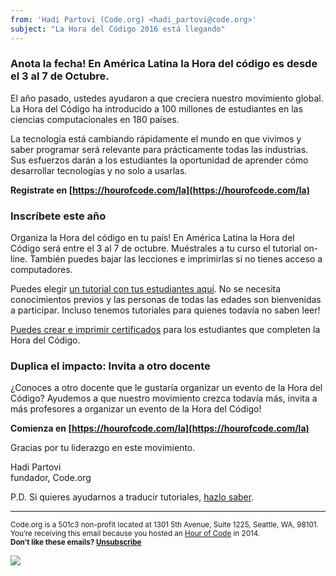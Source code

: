 ```yaml
---
from: 'Hadi Partovi (Code.org) <hadi_partovi@code.org>'
subject: "La Hora del Código 2016 está llegando"
---
```


<h3>Anota la fecha! En América Latina la Hora del código es desde el 3 al 7 de Octubre.</h3>
El año pasado, ustedes ayudaron a que creciera nuestro movimiento global. La Hora del Código ha introducido a 100 millones de estudiantes en las ciencias computacionales en 180 países.

La tecnología está cambiando rápidamente el mundo en que vivimos y saber programar será relevante para prácticamente todas las industrias. Sus esfuerzos darán a los estudiantes la oportunidad de aprender cómo desarrollar tecnologías y no solo a usarlas.

**Regístrate en [https://hourofcode.com/la](https://hourofcode.com/la)**

<h3>Inscríbete este año</h3>
Organiza la Hora del código en tu país! En América Latina la Hora del Código será entre el 3 al 7 de octubre. Muéstrales a tu curso el tutorial on-line. También puedes bajar las lecciones e imprimirlas si no tienes acceso a computadores. 

Puedes elegir [un tutorial con tus estudiantes aquí](http://code.org/learn). No se necesita conocimientos previos y las personas de todas las edades son bienvenidas a participar. Incluso tenemos tutoriales para quienes todavía no saben leer!

[Puedes crear e imprimir certificados](https://code.org/certificates) para los estudiantes que completen la Hora del Código.

<h3>Duplica el impacto: Invita a otro docente</h3>

¿Conoces a otro docente que le gustaría organizar un evento de la Hora del Código?  Ayudemos a que nuestro movimiento crezca todavía más, invita a más profesores a organizar un evento de la Hora del Código!

**Comienza en [https://hourofcode.com/la](https://hourofcode.com/la)**


Gracias por tu liderazgo en este movimiento.

Hadi Partovi <br/>
fundador, Code.org

P.D. Si quieres ayudarnos a traducir tutoriales, [hazlo saber](https://code.org/translate).

<p>
<hr/>
<small>
Code.org is a 501c3 non-profit located at 1301 5th Avenue, Suite 1225, Seattle, WA, 98101. You’re receiving this email because you hosted an <a href="https://hourofcode.com/">Hour of Code</a> in 2014. <br /><strong>Don’t like these emails? <a href="<%= unsubscribe_link %>">Unsubscribe</a></strong>
</small></p>

![](<%= tracking_pixel %>)
 